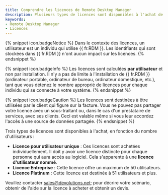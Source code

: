 ```yaml
---
title: Comprendre les licences de Remote Desktop Manager
description: Plusieurs types de licences sont disponibles à l'achat de Remote Desktop Manager, en fonction du nombre d'utilisateurs.
keywords:
- Remote Desktop Manager
- Licences
---
```

{% snippet icon.badgeNotice %} 
Dans le contexte des licences, un utilisateur est un individu qui utilise {{ fr.RDM }}. Les identifiants qui sont stockées dans {{ fr.RDM }} n'ont aucun impact sur les licences. 
{% endsnippet %}
 
{% snippet icon.badgeInfo %} 
Les licences sont calculées **par utilisateur** et non par installation. Il n'y a pas de limite à l'installation de {{ fr.RDM }} (ordinateur portable, ordinateur de bureau, ordinateur domestique, etc.), tant que vous détenez le nombre approprié de licences pour chaque individu qui se connecte à votre système. 
{% endsnippet %}
 
{% snippet icon.badgeCaution %} 
Les licences sont destinées à être utilisées par le client qui figure sur la facture. Vous ne pouvez pas partager votre licence avec un sous-traitant ou, dans le cas d'un prestataire de services, avec ses clients. Ceci est valable même si vous leur accordez l'accès à une source de données partagée. 
{% endsnippet %}
 
Trois types de licences sont disponibles à l'achat, en fonction du nombre d'utilisateurs : 
* **Licence pour utilisateur unique** : Ces licences sont achetées individuellement. Il doit y avoir une licence distincte pour chaque personne qui aura accès au logiciel. Cela s'apparente à une **licence d'utilisateur nommé**. 
* **Licence Entreprise** : Cette licence offre un maximum de 50 utilisateurs. 
* **Licence Platinum** : Cette licence est destinée à 51 utilisateurs et plus.  

Veuillez contacter [sales@devolutions.net](mailto:sales@devolutions.net); pour décrire votre scénario, obtenir de l'aide sur la licence à acheter et obtenir un devis. 

